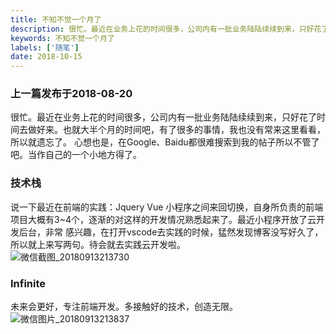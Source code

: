 ```yaml
---
title: 不知不觉一个月了
description: 很忙。最近在业务上花的时间很多，公司内有一批业务陆陆续续到来，只好花了时间去做好来。也就大半个月的时间吧，有了很多的事情，我也没有常来这里看看，所以就遗忘了。心想也是，在Google、Baidu都很难搜索到我的帖子所以不管了吧。当作自己的一个小地方得了。
keywords: 不知不觉一个月了
labels: ['随笔']
date: 2018-10-15
---
```



### 上一篇发布于2018-08-20 

很忙。最近在业务上花的时间很多，公司内有一批业务陆陆续续到来，只好花了时间去做好来。也就大半个月的时间吧，有了很多的事情，我也没有常来这里看看，所以就遗忘了。
心想也是，在Google、Baidu都很难搜索到我的帖子所以不管了吧。当作自己的一个小地方得了。

### 技术栈

说一下最近在前端的实践：Jquery Vue 小程序之间来回切换，自身所负责的前端项目大概有3~4个，逐渐的对这样的开发情况熟悉起来了。最近小程序开放了云开发后台，非常
感兴趣，在打开vscode去实践的时候，猛然发现博客没写好久了，所以就上来写两句。待会就去实践云开发啦。  
![微信截图_20180913213730](https://images.vrm.cn/2018/11/22/微信截图_20180913213730.png)

### Infinite
未来会更好，专注前端开发。多接触好的技术，创造无限。
![微信图片_20180913213837](https://images.vrm.cn/2018/11/22/微信图片_20180913213837.jpg)